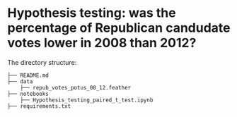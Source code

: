 # Hypothesis testing: was the percentage of Republican candudate votes lower in 2008 than 2012?

The directory structure: 

```
├── README.md          
├── data
    ├── repub_votes_potus_08_12.feather
├── notebooks
    ├── Hypothesis_testing_paired_t_test.ipynb         
├── requirements.txt   

```
